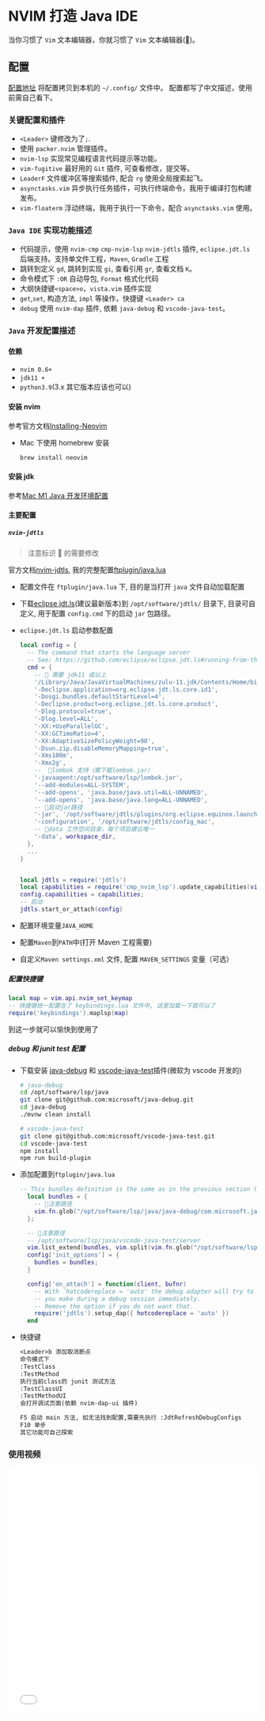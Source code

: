 # NVIM 打造 Java IDE

当你习惯了 `Vim` 文本编辑器，你就习惯了 `Vim` 文本编辑器(🐶)。

## 配置

[配置地址](https://github.com/JavaHello/nvim/tree/nvim-lsp) 将配置拷贝到本机的 `~/.config/` 文件中。 配置都写了中文描述，使用前需自己看下。

### 关键配置和插件

- `<Leader>` 键修改为了`;`.
- 使用 `packer.nvim` 管理插件。
- `nvim-lsp` 实现常见编程语言代码提示等功能。
- `vim-fugitive` 最好用的 `Git` 插件, 可查看修改，提交等。
- `LeaderF` 文件缓冲区等搜索插件, 配合 `rg` 使用全局搜索起飞。
- `asynctasks.vim` 异步执行任务插件，可执行终端命令，我用于编译打包构建发布。
- `vim-floaterm` 浮动终端，我用于执行一下命令，配合 `asynctasks.vim` 使用。

### `Java IDE` 实现功能描述

- 代码提示，使用 `nvim-cmp` `cmp-nvim-lsp` `nvim-jdtls` 插件, `eclipse.jdt.ls` 后端支持。支持单文件工程，`Maven`, `Gradle` 工程
- 跳转到定义 `gd`, 跳转到实现 `gi`, 查看引用 `gr`, 查看文档 `K`。
- 命令模式下 `:OR` 自动导包, `Format` 格式化代码
- 大纲快捷键`<space>o`，`vista.vim` 插件实现
- `get`,`set`, 构造方法, `impl` 等操作，快捷键 `<Leader> ca`
- `debug` 使用 `nvim-dap` 插件, 依赖 `java-debug` 和 `vscode-java-test`。

### `Java` 开发配置描述

#### 依赖

- `nvim 0.6+`
- `jdk11 +`
- `python3.9`(3.x 其它版本应该也可以)

#### 安装 nvim

参考官方文档[Installing-Neovim](https://github.com/neovim/neovim/wiki/Installing-Neovim)

- Mac 下使用 homebrew 安装
  ```sh
  brew install neovim
  ```

#### 安装 jdk

参考[Mac M1 Java 开发环境配置](/笔记/开发工具/Mac-M1-Java-开发环境配置.md)

#### 主要配置

##### `nvim-jdtls`

> 注意标识 🍓 的需要修改

官方文档[nvim-jdtls](https://github.com/mfussenegger/nvim-jdtls), 我的完整配置[ftplugin/java.lua](https://github.com/JavaHello/nvim/blob/nvim-lsp/ftplugin/java.lua)

- 配置文件在 `ftplugin/java.lua` 下, 目的是当打开 `java` 文件自动加载配置
- 下载[eclipse.jdt.ls](https://download.eclipse.org/jdtls/snapshots/?d)(建议最新版本)到 `/opt/software/jdtls/` 目录下, 目录可自定义, 用于配置 `config.cmd` 下的启动 `jar` 包路径。
- `eclipse.jdt.ls` 启动参数配置

  ```lua
  local config = {
    -- The command that starts the language server
    -- See: https://github.com/eclipse/eclipse.jdt.ls#running-from-the-command-line
    cmd = {
      -- 🍓 需要 jdk11 或以上 
      '/Library/Java/JavaVirtualMachines/zulu-11.jdk/Contents/Home/bin/java', -- or '/path/to/java11_or_newer/bin/java'
      '-Declipse.application=org.eclipse.jdt.ls.core.id1',
      '-Dosgi.bundles.defaultStartLevel=4',
      '-Declipse.product=org.eclipse.jdt.ls.core.product',
      '-Dlog.protocol=true',
      '-Dlog.level=ALL',
      '-XX:+UseParallelGC',
      '-XX:GCTimeRatio=4',
      '-XX:AdaptiveSizePolicyWeight=90',
      '-Dsun.zip.disableMemoryMapping=true',
      '-Xms100m',
      '-Xmx2g',
      --  🍓lombok 支持（需下载lombok.jar）
      '-javaagent:/opt/software/lsp/lombok.jar',
      '--add-modules=ALL-SYSTEM',
      '--add-opens', 'java.base/java.util=ALL-UNNAMED',
      '--add-opens', 'java.base/java.lang=ALL-UNNAMED',
      -- 🍓启动jar路径
      '-jar', '/opt/software/jdtls/plugins/org.eclipse.equinox.launcher_1.6.400.v20210924-0641.jar',
      '-configuration', '/opt/software/jdtls/config_mac',
      -- 🍓data 工作空间目录，每个项目建议唯一
      '-data', workspace_dir,
    },
    ...
  }


  local jdtls = require('jdtls')
  local capabilities = require('cmp_nvim_lsp').update_capabilities(vim.lsp.protocol.make_client_capabilities())
  config.capabilities = capabilities;
  -- 启动
  jdtls.start_or_attach(config)
  ```

- 配置环境变量`JAVA_HOME`
- 配置`Maven`到`PATH`中(打开 Maven 工程需要)
- 自定义`Maven settings.xml` 文件, 配置 `MAVEN_SETTINGS` 变量（可选）

##### 配置快捷键
```lua
local map = vim.api.nvim_set_keymap
-- 快捷键统一配置在了 keybindings.lua 文件中, 这里加载一下就可以了
require('keybindings').maplsp(map)
```
到这一步就可以愉快到使用了

##### debug 和 junit test 配置

- 下载安装 [java-debug](https://github.com/microsoft/java-debug) 和 [vscode-java-test](https://github.com/microsoft/vscode-java-test)插件(微软为 vscode 开发的)
    ```sh
    # java-debug
    cd /opt/software/lsp/java
    git clone git@github.com:microsoft/java-debug.git
    cd java-debug
    ./mvnw clean install

    # vscode-java-test
    git clone git@github.com:microsoft/vscode-java-test.git
    cd vscode-java-test
    npm install
    npm run build-plugin
    ```
- 添加配置到`ftplugin/java.lua`
  ```lua
  -- This bundles definition is the same as in the previous section (java-debug installation)
    local bundles = {
      -- 🍓注意路径
      vim.fn.glob("/opt/software/lsp/java/java-debug/com.microsoft.java.debug.plugin/target/com.microsoft.java.debug.plugin-*.jar")
    };

    -- 🍓注意路径
    -- /opt/software/lsp/java/vscode-java-test/server
    vim.list_extend(bundles, vim.split(vim.fn.glob("/opt/software/lsp/java/vscode-java-test/server/*.jar"), "\n"))
    config['init_options'] = {
      bundles = bundles;
    }

    config['on_attach'] = function(client, bufnr)
      -- With `hotcodereplace = 'auto' the debug adapter will try to apply code changes
      -- you make during a debug session immediately.
      -- Remove the option if you do not want that.
      require('jdtls').setup_dap({ hotcodereplace = 'auto' })
    end

  ```
- 快捷键
    ```txt
    <Leader>b 添加取消断点
    命令模式下
    :TestClass
    :TestMethod
    执行当前class的 junit 测试方法
    :TestClassUI
    :TestMethodUI
    会打开调试页面(依赖 nvim-dap-ui 插件)

    F5 启动 main 方法, 如无法找到配置,需要先执行 :JdtRefreshDebugConfigs  
    F10 单步
    其它功能可自己探索
    ```

### 使用视频

<iframe src="//player.bilibili.com/player.html?aid=681042787&bvid=BV19S4y1L7xK&cid=494660450&page=1&high_quality=1&danmaku=1" width="100%" height="500" scrolling="no" border="0" frameborder="no" framespacing="0" allowfullscreen="true" sandbox="allow-top-navigation allow-same-origin allow-forms allow-scripts"> </iframe>

